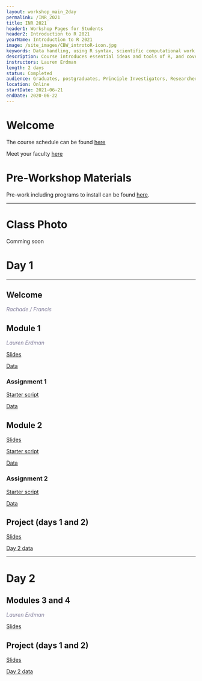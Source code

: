 ```yaml
---
layout: workshop_main_2day
permalink: /INR_2021
title: INR 2021
header1: Workshop Pages for Students
header2: Introduction to R 2021
yearName: Introduction to R 2021
image: /site_images/CBW_introtoR-icon.jpg
keywords: Data handling, using R syntax, scientific computational work
description: Course introduces essential ideas and tools of R, and covers statistical tests in R.
instructors: Lauren Erdman
length: 2 days
status: Completed
audience: Graduates, postgraduates, Principle Investigators, Researchers
location: Online
startDate: 2021-06-21
endDate: 2020-06-22
---
```


# Welcome <a id="welcome"></a>

The course schedule can be found [here](https://bioinformaticsdotca.github.io/INR_2021_schedule)

Meet your faculty [here](https://drive.google.com/file/d/1Qj9GCzzx9Z7EahMesHG4m20iHuXWxNg6/view?usp=sharing) 


# Pre-Workshop Materials <a id="preworkshop"></a>

Pre-work including programs to install can be found [here](https://forms.gle/1LEsZRzuuiEY7nX19).  

***

# Class Photo

Comming soon

# Day 1 <a id="day1"></a>

***

## Welcome

*<font color="#827e9c">Rachade / Francis </font>*
 
 ## Module 1
 
 *<font color="#827e9c">Lauren Erdman</font>* 
 
 [Slides](https://drive.google.com/file/d/1T7dvvMcB_PDsFcBHsJQLsFqZLMHOJr1a/view?usp=sharing)

 [Data](https://drive.google.com/file/d/1H7h9mHTYK1QAH4wfNCK9vmiXKFk8ajMZ/view?usp=sharing)
 
### Assignment 1 

[Starter script](https://drive.google.com/file/d/1NLsnVHOToG4OY9pWFrwYu60JG6NP3NjP/view?usp=sharing)

[Data](https://drive.google.com/file/d/1l3oCfJrn2ztoUjkpkctTr5_WGjFvD9JQ/view?usp=sharing)

## Module 2

[Slides](https://drive.google.com/file/d/1Ur9zJbyM5PJ7Uy-ajiaiRLECpoKZThm9/view?usp=sharing)

[Starter script](https://drive.google.com/file/d/1w31LrBcjFJ46iCo992sIO01BbhKHAG7-/view?usp=sharing)

[Data](https://drive.google.com/file/d/1XeP5vWIv0uJXS8kvJT7CXa3b6APpKU3T/view?usp=sharing)

### Assignment 2 

[Starter script](https://drive.google.com/file/d/1PBkXgGVWOx9yRK6XNECcCstcDCfGENh3/view?usp=sharing)

[Data](https://drive.google.com/file/d/10uwH8Acm0-_XFMqBAgmvCrwyKKhpTkME/view?usp=sharing)

## Project (days 1 and 2)

[Slides](https://docs.google.com/presentation/d/10yf8opmb1ZlNlE1YGXhHsJjWsDfgwYrD82FEnmXNEnI/edit?usp=sharing)

[Day 2 data](https://drive.google.com/file/d/1qKTRjc4zXhJcXZosO8rME-D8MDKo_91i/view?usp=sharing)

***

# Day 2 <a id="day2"></a>

## Modules 3 and 4

*<font color="#827e9c">Lauren Erdman</font>* 

[Slides](https://drive.google.com/file/d/1w--UN5B6lhITtwKWdAcbb7tMwig5l-xl/view?usp=sharing)


## Project (days 1 and 2)

[Slides](https://docs.google.com/presentation/d/10yf8opmb1ZlNlE1YGXhHsJjWsDfgwYrD82FEnmXNEnI/edit?usp=sharing)

[Day 2 data](https://drive.google.com/file/d/1qKTRjc4zXhJcXZosO8rME-D8MDKo_91i/view?usp=sharing)





